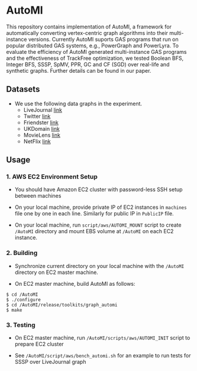 # AutoMI

This repository contains implementation of AutoMI, a framework for automatically converting vertex-centric graph algorithms into their multi-instance versions. Currently AutoMI suports GAS programs that run on popular distributed GAS systems, e.g., PowerGraph and PowerLyra. To evaluate the efficiency of AutoMI generated multi-instance GAS programs and the effectiveness of TrackFree optimization, we tested Boolean BFS, Integer BFS, SSSP, SpMV, PPR, GC and CF (SGD) over real-life and synthetic graphs. Further details can be found in our paper.

## Datasets
* We use the following data graphs in the experiment.
  * LiveJournal [link](http://snap.stanford.edu/data/soc-LiveJournal1.html)
  * Twitter [link](http://konect.cc/networks/twitter/)
  * Friendster [link]( http://konect.cc/networks/friendster/)
  * UKDomain [link](http://konect.cc/networks/dimacs10-uk-2007-05/)
  * MovieLens [link](http://grouplens.org/datasets/movielens/)
  * NetFlix [link](http://konect.cc/networks/netflix/)

## Usage

### 1. AWS EC2 Environment Setup
* You should have Amazon EC2 cluster with password-less SSH setup between machines

* On your local machine, provide private IP of EC2 instances in `machines` file one by one in each line. Similarly for public IP in `PublicIP` file.

* On your local machine, run `script/aws/AUTOMI_MOUNT` script to create `/AutoMI` directory and mount EBS volume at `/AutoMI` on each EC2 instance.

### 2. Building
* Synchronize current directory on your local machine with the `/AutoMI` directory on EC2 master machine.

* On EC2 master machine, build AutoMI as follows:
```
$ cd /AutoMI
$ ./configure
$ cd /AutoMI/release/toolkits/graph_automi
$ make
```

### 3. Testing
* On EC2 master machine, run `/AutoMI/scripts/aws/AUTOMI_INIT` script to prepare EC2 cluster

* See `/AutoMI/script/aws/bench_automi.sh` for an example to run tests for SSSP over LiveJournal graph
